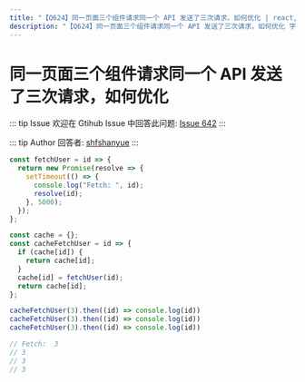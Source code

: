 ```yaml
---
title: "【Q624】同一页面三个组件请求同一个 API 发送了三次请求，如何优化 | react,前端工程化高频面试题"
description: "【Q624】同一页面三个组件请求同一个 API 发送了三次请求，如何优化 字节跳动面试题、阿里腾讯面试题、美团小米面试题。"
---
```


# 同一页面三个组件请求同一个 API 发送了三次请求，如何优化

::: tip Issue
欢迎在 Gtihub Issue 中回答此问题: [Issue 642](https://github.com/shfshanyue/Daily-Question/issues/642)
:::

::: tip Author
回答者: [shfshanyue](https://github.com/shfshanyue)
:::

```js
const fetchUser = id => {
  return new Promise(resolve => {
    setTimeout(() => {
      console.log("Fetch: ", id);
      resolve(id);
    }, 5000);
  });
};

const cache = {};
const cacheFetchUser = id => {
  if (cache[id]) {
    return cache[id];
  }
  cache[id] = fetchUser(id);
  return cache[id];
};
```

```js
cacheFetchUser(3).then((id) => console.log(id))
cacheFetchUser(3).then((id) => console.log(id))
cacheFetchUser(3).then((id) => console.log(id))

// Fetch:  3
​// 3
​// 3
​// 3
```
